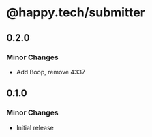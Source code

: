 # @happy.tech/submitter

## 0.2.0

### Minor Changes

- Add Boop, remove 4337

## 0.1.0

### Minor Changes

- Initial release
